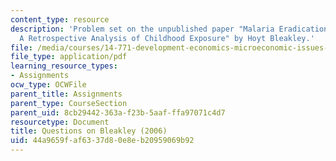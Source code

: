 ```yaml
---
content_type: resource
description: 'Problem set on the unpublished paper "Malaria Eradication in The Americas:
  A Retrospective Analysis of Childhood Exposure" by Hoyt Bleakley.'
file: /media/courses/14-771-development-economics-microeconomic-issues-and-policy-models-fall-2008/44a9659faf6337d80e8eb20959069b92_assn2.pdf
file_type: application/pdf
learning_resource_types:
- Assignments
ocw_type: OCWFile
parent_title: Assignments
parent_type: CourseSection
parent_uid: 8cb29442-363a-f23b-5aaf-ffa97071c4d7
resourcetype: Document
title: Questions on Bleakley (2006)
uid: 44a9659f-af63-37d8-0e8e-b20959069b92
---
```

